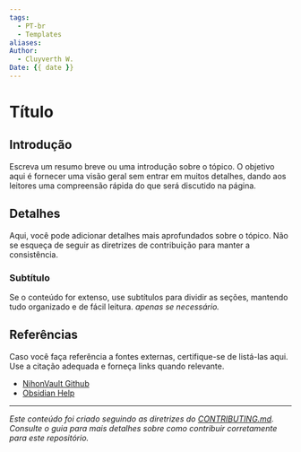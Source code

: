```yaml
---
tags:
  - PT-br
  - Templates
aliases: 
Author:
  - Cluyverth W.
Date: {{ date }}
---
```

# Título


## Introdução
Escreva um resumo breve ou uma introdução sobre o tópico. O objetivo aqui é fornecer uma visão geral sem entrar em muitos detalhes, dando aos leitores uma compreensão rápida do que será discutido na página.

## Detalhes
Aqui, você pode adicionar detalhes mais aprofundados sobre o tópico. Não se esqueça de seguir as diretrizes de contribuição para manter a consistência.

### Subtítulo
Se o conteúdo for extenso, use subtítulos para dividir as seções, mantendo tudo organizado e de fácil leitura. *apenas se necessário.*

## Referências
Caso você faça referência a fontes externas, certifique-se de listá-las aqui. Use a citação adequada e forneça links quando relevante.

- [NihonVault Github](https://github.com/Cluyverth/NihonVault) 
- [Obsidian Help](https://help.obsidian.md/Home) 

---- 
*Este conteúdo foi criado seguindo as diretrizes do [CONTRIBUTING.md](https://github.com/Cluyverth/NihonVault/blob/main/CONTRIBUTING.md). Consulte o guia para mais detalhes sobre como contribuir corretamente para este repositório.*